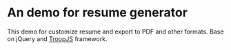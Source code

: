 An demo for resume generator
================

This demo for customize resume and export to PDF and other formats. Base on jQuery and [TroopJS](https://github.com/troopjs) framework.
